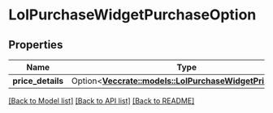 # LolPurchaseWidgetPurchaseOption

## Properties

Name | Type | Description | Notes
------------ | ------------- | ------------- | -------------
**price_details** | Option<[**Vec<crate::models::LolPurchaseWidgetPriceDetail>**](LolPurchaseWidgetPriceDetail.md)> |  | [optional]

[[Back to Model list]](../README.md#documentation-for-models) [[Back to API list]](../README.md#documentation-for-api-endpoints) [[Back to README]](../README.md)


